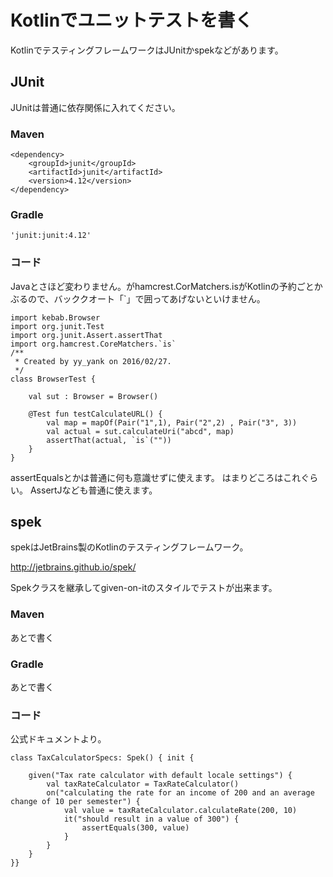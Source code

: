 
# Kotlinでユニットテストを書く

KotlinでテスティングフレームワークはJUnitかspekなどがあります。

## JUnit

JUnitは普通に依存関係に入れてください。

### Maven

    <dependency>
    	<groupId>junit</groupId>
    	<artifactId>junit</artifactId>
    	<version>4.12</version>
    </dependency>


### Gradle

    'junit:junit:4.12'


### コード

Javaとさほど変わりません。がhamcrest.CorMatchers.isがKotlinの予約ごとかぶるので、バッククオート「`」で囲ってあげないといけません。


    import kebab.Browser
    import org.junit.Test
    import org.junit.Assert.assertThat
    import org.hamcrest.CoreMatchers.`is`
    /**
     * Created by yy_yank on 2016/02/27.
     */
    class BrowserTest {
    
        val sut : Browser = Browser()
    
        @Test fun testCalculateURL() {
            val map = mapOf(Pair("1",1), Pair("2",2) , Pair("3", 3))
            val actual = sut.calculateUri("abcd", map)
            assertThat(actual, `is`(""))
        }
    }


assertEqualsとかは普通に何も意識せずに使えます。
はまりどころはこれぐらい。
AssertJなども普通に使えます。


## spek


spekはJetBrains製のKotlinのテスティングフレームワーク。

http://jetbrains.github.io/spek/


Spekクラスを継承してgiven-on-itのスタイルでテストが出来ます。

### Maven

あとで書く

### Gradle 

あとで書く

### コード

公式ドキュメントより。

    class TaxCalculatorSpecs: Spek() { init {
    
        given("Tax rate calculator with default locale settings") {
            val taxRateCalculator = TaxRateCalculator()
            on("calculating the rate for an income of 200 and an average change of 10 per semester") {
                val value = taxRateCalculator.calculateRate(200, 10)
                it("should result in a value of 300") {
                    assertEquals(300, value)
                }
            }
        }
    }}
